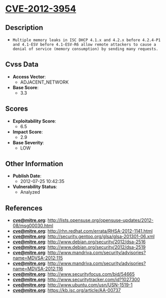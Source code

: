 
# [CVE-2012-3954](https://cve.mitre.org/cgi-bin/cvename.cgi?name=CVE-2012-3954)

## Description

- `Multiple memory leaks in ISC DHCP 4.1.x and 4.2.x before 4.2.4-P1 and 4.1-ESV before 4.1-ESV-R6 allow remote attackers to cause a denial of service (memory consumption) by sending many requests.`

## Cvss Data

- **Access Vector**:
  - ADJACENT_NETWORK
- **Base Score**:
  - 3.3

## Scores

- **Exploitability Score**:
  - 6.5
- **Impact Score**:
  - 2.9
- **Base Severity**:
  - LOW

## Other Information

- **Publish Date**:
  - 2012-07-25 10:42:35
- **Vulnerability Status**:
  - Analyzed

## References

- **cve@mitre.org**: http://lists.opensuse.org/opensuse-updates/2012-08/msg00030.html
- **cve@mitre.org**: http://rhn.redhat.com/errata/RHSA-2012-1141.html
- **cve@mitre.org**: http://security.gentoo.org/glsa/glsa-201301-06.xml
- **cve@mitre.org**: http://www.debian.org/security/2012/dsa-2516
- **cve@mitre.org**: http://www.debian.org/security/2012/dsa-2519
- **cve@mitre.org**: http://www.mandriva.com/security/advisories?name=MDVSA-2012:115
- **cve@mitre.org**: http://www.mandriva.com/security/advisories?name=MDVSA-2012:116
- **cve@mitre.org**: http://www.securityfocus.com/bid/54665
- **cve@mitre.org**: http://www.securitytracker.com/id?1027300
- **cve@mitre.org**: http://www.ubuntu.com/usn/USN-1519-1
- **cve@mitre.org**: https://kb.isc.org/article/AA-00737
